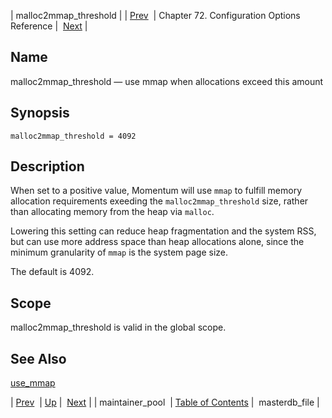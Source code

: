 | malloc2mmap_threshold |
| [Prev](config.ref.maintainer_pool)  | Chapter 72. Configuration Options Reference |  [Next](conf.ref.masterdb_file) |

<a name="conf.ref.malloc2mmap_threshold"></a>
## Name

malloc2mmap_threshold — use mmap when allocations exceed this amount

## Synopsis

`malloc2mmap_threshold = 4092`

<a name="idp25223760"></a>
## Description

When set to a positive value, Momentum will use `mmap` to fulfill memory allocation requirements exeeding the `malloc2mmap_threshold` size, rather than allocating memory from the heap via `malloc`.

Lowering this setting can reduce heap fragmentation and the system RSS, but can use more address space than heap allocations alone, since the minimum granularity of `mmap` is the system page size.

The default is 4092.

<a name="idp25228592"></a>
## Scope

malloc2mmap_threshold is valid in the global scope.

<a name="idp25230432"></a>
## See Also

[use_mmap](conf.ref.use_mmap "use_mmap")

| [Prev](config.ref.maintainer_pool)  | [Up](config.options.ref) |  [Next](conf.ref.masterdb_file) |
| maintainer_pool  | [Table of Contents](index) |  masterdb_file |

